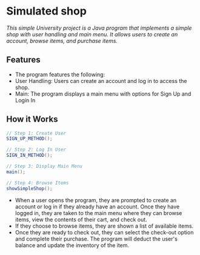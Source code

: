# **Simulated shop**

_This simple University project is a Java program that implements a simple shop with user handling and main menu. It allows users to create an account, browse items, and purchase items._

## Features

- The program features the following:
- User Handling: Users can create an account and log in to access the shop.
- Main: The program displays a main menu with options for Sign Up and Login In

## How it Works

```java
// Step 1: Create User
SIGN_UP_METHOD();

// Step 2: Log In User
SIGN_IN_METHOD();

// Step 3: Display Main Menu
main();

// Step 4: Browse Items
showSimpleShop();
```

- When a user opens the program, they are prompted to create an account or log in if they already have an account. Once they have logged in, they are taken to the main menu where they can browse items, view the contents of their cart, and check out.
- If they choose to browse items, they are shown a list of available items.
- Once they are ready to check out, they can select the check-out option and complete their purchase. The program will deduct the user's balance and update the inventory of the item.
